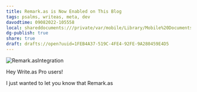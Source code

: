 ```yaml
---
title: Remark.as is Now Enabled on This Blog
tags: psalms, writeas, meta, dev
davodtime: 09082022-105558
local: shareddocuments:///private/var/mobile/Library/Mobile%20Documents/iCloud~md~obsidian/Documents/OBSHIDDIAN/drafts/1FEB4A37-519C-4FE4-92FE-9A280459E4D5.md
dg-publish: true
share: true
draft: drafts://open?uuid=1FEB4A37-519C-4FE4-92FE-9A280459E4D5
---
```


![Remark.asIntegration](https://user-images.githubusercontent.com/43663476/152924311-717173c8-e089-4369-8794-1a1bff8e07cb.jpeg)

Hey Write.as Pro users!

I just wanted to let you know that Remark.as